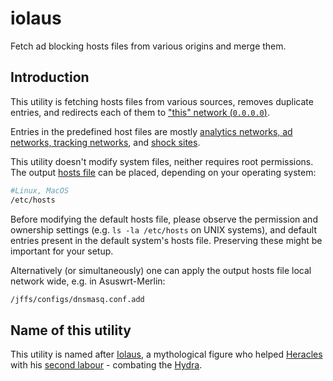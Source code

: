 iolaus
======

Fetch ad blocking hosts files from various origins and merge them. 

Introduction
-------

This utility is fetching hosts files from various sources, removes duplicate entries, and redirects each of them to ["this" network (`0.0.0.0`)](https://tools.ietf.org/html/rfc5735.html#section-4).

Entries in the predefined host files are mostly [analytics networks, ad networks, tracking networks](https://en.wikipedia.org/wiki/Advertising_network), and [shock sites](https://en.wikipedia.org/wiki/Shock_site).

This utility doesn't modify system files, neither requires root permissions. The output [hosts file](https://en.wikipedia.org/wiki/Hosts_%28file%29) can be placed, depending on your operating system:
```bash
#Linux, MacOS
/etc/hosts
```

Before modifying the default hosts file, please observe the permission and ownership settings (e.g. `ls -la /etc/hosts` on UNIX systems), and default entries present in the default system's hosts file. Preserving these might be important for your setup.

Alternatively (or simultaneously) one can apply the output hosts file local network wide, e.g. in Asuswrt-Merlin:
```bash
/jffs/configs/dnsmasq.conf.add
```
 

Name of this utility
-------

This utility is named after [Iolaus](https://en.wikipedia.org/wiki/Iolaus), a mythological figure who helped [Heracles](https://en.wikipedia.org/wiki/Heracles) with his [second labour](https://en.wikipedia.org/wiki/Labours_of_Hercules#Second:_Lernaean_Hydra) - combating the [Hydra](https://en.wikipedia.org/wiki/Lernaean_Hydra).
